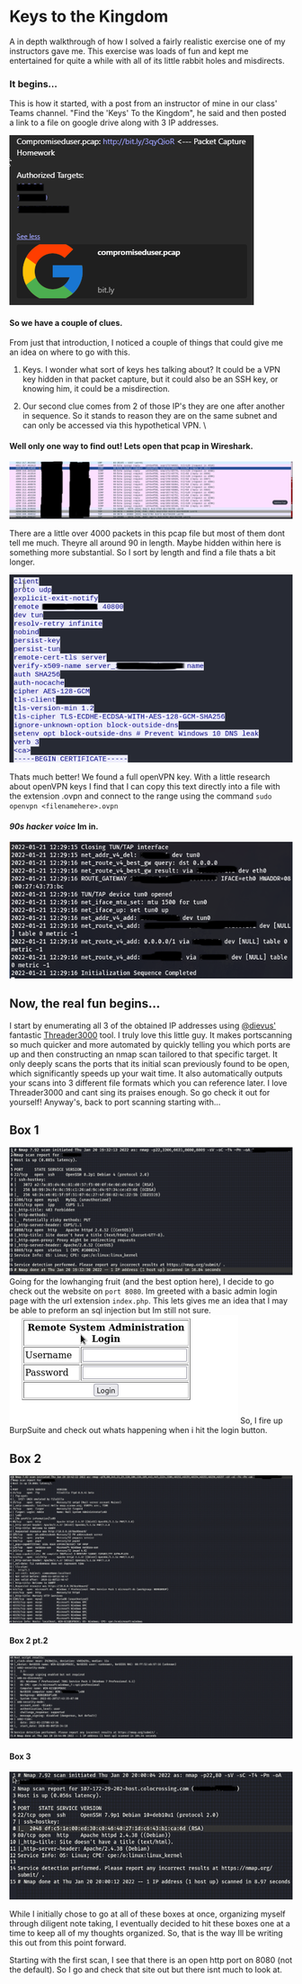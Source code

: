 # Keys to the Kingdom
A in depth walkthrough of how I solved a fairly realistic exercise one of my instructors gave me. This exercise was loads of fun and kept me entertained for quite a while with all of its little rabbit holes and misdirects.

### It begins...
This is how it started, with a post from an instructor of mine in our class' Teams channel. "Find the 'Keys' To the Kingdom", he said and then posted a link to a file on google drive along with 3 IP addresses.

![S](Images/TheBegining.png)
#### So we have a couple of clues. 
From just that introduction, I noticed a couple of things that could give me an idea on where to go with this.
1. Keys. I wonder what sort of keys hes talking about? 
It could be a VPN key hidden in that packet capture, but it could also be an SSH key, or knowing him, it could be a misdirection. 

2. Our second clue comes from 2 of those IP's they are one after another in sequence. So it stands to reason they are on the same subnet and can only be accessed via this hypothetical VPN. \

#### Well only one way to find out! Lets open that pcap in Wireshark.

![S](Images/LotsOfPackets.png)

There are a little over 4000 packets in this pcap file but most of them dont tell me much. Theyre all around 90 in length. Maybe hidden within here is something more substantial. So I sort by length and find a file thats a bit longer. 

![S](Images/ThatsBetter.png)

Thats much better! We found a full openVPN key. With a little research about openVPN keys I find that I can copy this text directly into a file with the extension .ovpn and connect to the range using the command ``sudo openvpn <filenamehere>.ovpn``

#### ***90s hacker voice*** Im in.
![S](Images/ImIn.png)

## Now, the real fun begins...

I start by enumerating all 3 of the obtained IP addresses using [@dievus'](https://github.com/dievus) fantastic [Threader3000](https://github.com/dievus/threader3000) tool. I truly love this little guy. It makes portscanning so much quicker and more automated by quickly telling you which ports are up and then constructing an nmap scan tailored to that specific target. It only deeply scans the ports that its initial scan previously found to be open, which significantly speeds up your wait time. It also automatically outputs your scans into 3 different file formats which you can reference later. I love Threader3000 and cant sing its praises enough. So go check it out for yourself!
Anyway's, back to port scanning starting with...
## Box 1
![S](Images/nmap1.png)
Going for the lowhanging fruit (and the best option here), I decide to go check out the website on `port 8080`. Im greeted with a basic admin login page with the url extension `index.php`. This lets gives me an idea that I may be able to preform an sql injection but Im still not sure.
![S](Images/phpAdminPage.png)
So, I fire up BurpSuite and check out whats happening when i hit the login button.
## Box 2
![S](Images/nmap2_1.png)
#### Box 2 pt.2
![S](Images/nmap2_2.png)
#### Box 3
![S](Images/nmap3.png)

While I initially chose to go at all of these boxes at once, organizing myself through diligent note taking, I eventually decided to hit these boxes one at a time to keep all of my thoughts organized. So, that is the way Ill be writing this out from this point forward. 

Starting with the first scan, I see that there is an open http port on 8080 (not the default). So I go and check that site out but there isnt much to look at.
